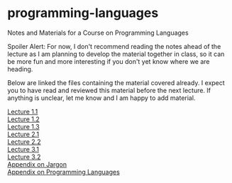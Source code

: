 # programming-languages
Notes and Materials for a Course on Programming Languages

Spoiler Alert: For now, I don't recommend reading the notes ahead of the lecture as I am planning to develop the material together in class, so it can be more fun and more interesting if you don't yet know where we are heading. 

Below are linked the files containing the material covered already. I expect you to have read and reviewed this material before the next lecture. If anything is unclear, let me know and I am happy to add material.

[Lecture 1.1](https://github.com/alexhkurz/programming-languages/blob/master/lecture-1.1.md)  
[Lecture 1.2](https://github.com/alexhkurz/programming-languages/blob/master/lecture-1.2.md)  
[Lecture 1.3](https://github.com/alexhkurz/programming-languages/blob/master/lecture-1.3.md)  
[Lecture 2.1](https://hackmd.io/hILQksyiTUW4mXxxOSF7eQ)  
[Lecture 2.2](https://hackmd.io/s/B1gOX4lO7)  
[Lecture 3.1](https://hackmd.io/s/rkk0tgxu7)  
[Lecture 3.2](https://hackmd.io/s/B1DPNGEdm)  
[Appendix on Jargon](https://github.com/alexhkurz/programming-languages/blob/master/appendix-jargon.md)   
[Appendix on Programming Languages](https://github.com/alexhkurz/programming-languages/blob/master/appendix-programming-languages.md)  
